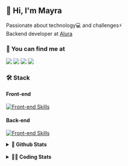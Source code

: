 ## 👋 Hi, I'm Mayra

Passionate about technology💻 and challenges⚡  
Backend developer at [Alura](https://www.alura.com.br)   

### 💬 You can find me at

<a href="https://mayra.dev" target="_blank" rel="noopener"><img src="https://img.shields.io/badge/-mayra.dev-005FED?style=flat&logo=Google-chrome&logoColor=white"/></a>
<a href="https://linkedin.com/in/mayraamaral" target="_blank" rel="noopener"><img src="https://img.shields.io/badge/-/mayraamaral-0077B5?style=flat&logo=Linkedin&logoColor=white"/></a>
<a href="mailto:mayra@mayra.dev" target="_blank" rel="noopener"><img src="https://img.shields.io/badge/-mayra@mayra.dev-D14836?style=flat&logo=Gmail&logoColor=white"/></a>
<a href="" target="_blank" rel="noopener"><img src="https://img.shields.io/badge/-mayraamaral-7289DA?style=flat&logo=Discord&logoColor=white"/></a>

### 🛠️ Stack
#### Front-end

[![Front-end Skills](https://skillicons.dev/icons?i=react,next,angular,redux,styledcomponents,html,css,sass,js,ts,figma)](https://skillicons.dev)
#### Back-end

[![Front-end Skills](https://skillicons.dev/icons?i=java,spring,hibernate,aws,idea,postgres,mysql,git,linux,bash,nodejs,docker,kubernetes,jenkins)](https://skillicons.dev)


<details>
    <summary><strong>📌 Github Stats</strong></summary>
    <br />
    <div align="center">
        <table>
      <td><img height="160em" src="https://github-readme-stats.vercel.app/api?username=mayraamaral&show_icons=true&theme=algolia&hide_border=true&hide=stars&count_private=true" alt="Readme stats"></td>
      <td><img height="160em" src="https://github-readme-stats.vercel.app/api/top-langs/?username=mayraamaral&&layout=compact&&theme=algolia&hide_border=true&langs_count=6" alt="Language stats"></td>
       </table>
  </div> 
    

  <p align="center">
    <img src="https://github-readme-streak-stats.herokuapp.com?user=mayraamaral&theme=dark&hide_border=true&date_format=j%20M%5B%20Y%5D&locale=pt-br&background=050F2C&ring=0195DD&fire=23AA7D&currStreakLabel=23AA7D" alt="Streak stats">
  </p> 
</details>

<br />

<details>
  <summary><strong>👩‍💻 Coding Stats</strong></summary>
  <br />
  
  <!--START_SECTION:waka-->
![Code Time](http://img.shields.io/badge/Code%20Time-516%20hrs%206%20mins-blue)

**🐱 My GitHub Data** 

> 📦 583.6 kB Used in GitHub's Storage 
 > 
> 🏆 638 Contributions in the Year 2024
 > 
> 🚫 Not Opted to Hire
 > 
> 📜 58 Public Repositories 
 > 
> 🔑 32 Private Repositories 
 > 
**I'm an Early 🐤** 

```text
🌞 Morning                3368 commits        ██████░░░░░░░░░░░░░░░░░░░   24.31 % 
🌆 Daytime                8182 commits        ███████████████░░░░░░░░░░   59.05 % 
🌃 Evening                2062 commits        ████░░░░░░░░░░░░░░░░░░░░░   14.88 % 
🌙 Night                  244 commits         ░░░░░░░░░░░░░░░░░░░░░░░░░   01.76 % 
```
📅 **I'm Most Productive on Wednesday** 

```text
Monday                   1671 commits        ███░░░░░░░░░░░░░░░░░░░░░░   12.06 % 
Tuesday                  1476 commits        ███░░░░░░░░░░░░░░░░░░░░░░   10.65 % 
Wednesday                5546 commits        ██████████░░░░░░░░░░░░░░░   40.03 % 
Thursday                 3014 commits        █████░░░░░░░░░░░░░░░░░░░░   21.75 % 
Friday                   1464 commits        ███░░░░░░░░░░░░░░░░░░░░░░   10.57 % 
Saturday                 284 commits         █░░░░░░░░░░░░░░░░░░░░░░░░   02.05 % 
Sunday                   401 commits         █░░░░░░░░░░░░░░░░░░░░░░░░   02.89 % 
```


📊 **This Week I Spent My Time On** 

```text
🕑︎ Time Zone: America/Sao_Paulo

💬 Programming Languages: 
Java                     8 hrs 44 mins       ████████████░░░░░░░░░░░░░   49.80 % 
JavaScript               5 hrs 11 mins       ███████░░░░░░░░░░░░░░░░░░   29.62 % 
CSS                      1 hr 23 mins        ██░░░░░░░░░░░░░░░░░░░░░░░   07.91 % 
SQL                      54 mins             █░░░░░░░░░░░░░░░░░░░░░░░░   05.16 % 
Java Properties          19 mins             ░░░░░░░░░░░░░░░░░░░░░░░░░   01.82 % 

🔥 Editors: 
IntelliJ IDEA            16 hrs 31 mins      ████████████████████████░   94.13 % 
VS Code                  1 hr 1 min          █░░░░░░░░░░░░░░░░░░░░░░░░   05.87 % 

💻 Operating System: 
Linux                    17 hrs 32 mins      █████████████████████████   100.00 % 
```

**I Mostly Code in Java** 

```text
Java                     124 repos           ███████░░░░░░░░░░░░░░░░░░   27.56 % 
HTML                     111 repos           ██████░░░░░░░░░░░░░░░░░░░   24.67 % 
JavaScript               102 repos           ██████░░░░░░░░░░░░░░░░░░░   22.67 % 
TypeScript               91 repos            █████░░░░░░░░░░░░░░░░░░░░   20.22 % 
Dockerfile               1 repo              ░░░░░░░░░░░░░░░░░░░░░░░░░   00.22 % 
```




 Last Updated on 28/08/2024 19:10:05 UTC
<!--END_SECTION:waka-->

</details>
